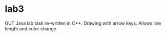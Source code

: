 # lab3
GUT Java lab task re-written in C++. Drawing with arrow keys. Allows line length and color change.
